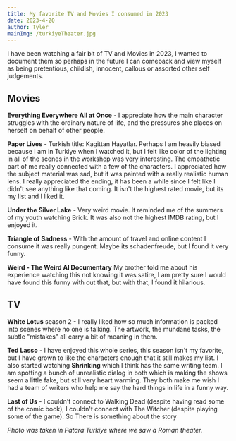 ```yaml
---
title: My favorite TV and Movies I consumed in 2023
date: 2023-4-20
author: Tyler
mainImg: /turkiyeTheater.jpg
---
```


I have been watching a fair bit of TV and Movies in 2023, I wanted to document them so perhaps in the future I can comeback and view myself as being pretentious, childish, innocent, callous or assorted other self judgements.

## Movies

**Everything Everywhere All at Once** - I appreciate how the main character struggles with the ordinary nature of life, and the pressures she places on herself on behalf of other people.

**Paper Lives** - Turkish title: Kagittan Hayatlar. Perhaps I am heavily biased because I am in Turkiye when I watched it, but I felt like color of the lighting in all of the scenes in the workshop was very interesting. The empathetic part of me really connected with a few of the characters. I appreciated how the subject material was sad, but it was painted with a really realistic human lens. I really appreciated the ending, it has been a while since I felt like I didn't see anything like that coming. It isn't the highest rated movie, but its my list and I liked it.

**Under the Silver Lake** - Very weird movie. It reminded me of the summers of my youth watching Brick. It was also not the highest IMDB rating, but I enjoyed it.

**Triangle of Sadness** - With the amount of travel and online content I consume it was really pungent. Maybe its schadenfreude, but I found it very funny.

**Weird - The Weird Al Documentary** My brother told me about his experience watching this not knowing it was satire, I am pretty sure I would have found this funny with out that, but with that, I found it hilarious.

## TV

**White Lotus** season 2 - I really liked how so much information is packed into scenes where no one is talking. The artwork, the mundane tasks, the subtle "mistakes" all carry a bit of meaning in them.

**Ted Lasso** - I have enjoyed this whole series, this season isn't my favorite, but I have grown to like the characters enough that it still makes my list. I also started watching **Shrinking** which I think has the same writing team. I am  spotting a bunch of unrealistic dialog in both which is making the shows seem a little fake, but still very heart warming. They both make me wish I had a team of writers who help me say the hard things in life in a funny way.

**Last of Us** - I couldn't connect to Walking Dead (despite having read some of the comic book), I couldn't connect with The Witcher (despite playing some of the game). So There is something about the story

_Photo was taken in Patara Turkiye where we saw a Roman theater._
